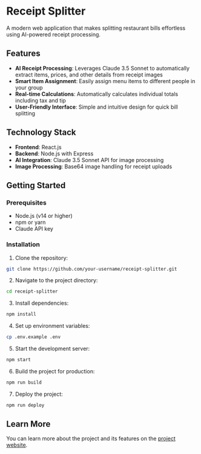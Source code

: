 # Receipt Splitter

A modern web application that makes splitting restaurant bills effortless using AI-powered receipt processing.

## Features

- **AI Receipt Processing**: Leverages Claude 3.5 Sonnet to automatically extract items, prices, and other details from receipt images
- **Smart Item Assignment**: Easily assign menu items to different people in your group
- **Real-time Calculations**: Automatically calculates individual totals including tax and tip
- **User-Friendly Interface**: Simple and intuitive design for quick bill splitting

## Technology Stack

- **Frontend**: React.js
- **Backend**: Node.js with Express
- **AI Integration**: Claude 3.5 Sonnet API for image processing
- **Image Processing**: Base64 image handling for receipt uploads

## Getting Started

### Prerequisites
- Node.js (v14 or higher)
- npm or yarn
- Claude API key

### Installation

1. Clone the repository:

```bash
git clone https://github.com/your-username/receipt-splitter.git
```

2. Navigate to the project directory:

```bash
cd receipt-splitter
```

3. Install dependencies:

```bash
npm install
```

4. Set up environment variables:

```bash
cp .env.example .env
```

5. Start the development server:

```bash
npm start
```

6. Build the project for production:

```bash
npm run build
```

7. Deploy the project:

```bash
npm run deploy
```

## Learn More

You can learn more about the project and its features on the [project website](https://receipt-splitter.com).
